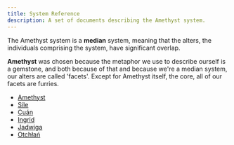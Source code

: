 ```yaml
---
title: System Reference
description: A set of documents describing the Amethyst system.
---
```

The Amethyst system is a **median** system, meaning that the alters, the individuals comprising the system, have significant overlap.

**Amethyst** was chosen because the metaphor we use to describe ourself is a gemstone, and both because of that and because we're a median system, our alters are called 'facets'. Except for Amethyst itself, the core, all of our facets are furries.

* [Amethyst](amethyst/)
* [Síle](sheila/)
* [Cuán](cuan/)
* [Ingrid](ingrid/)
* [Jadwiga](jadwiga/)
* [Otchłań](otchlan/)